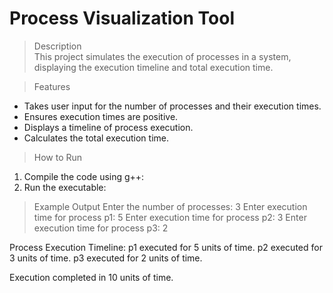 # Process Visualization Tool  

> Description  
This project simulates the execution of processes in a system, displaying the execution timeline and total execution time.  

> Features  
- Takes user input for the number of processes and their execution times.  
- Ensures execution times are positive.  
- Displays a timeline of process execution.  
- Calculates the total execution time.  

> How to Run  
1. Compile the code using g++:  
2. Run the executable:


> Example Output
Enter the number of processes: 3
Enter execution time for process p1: 5
Enter execution time for process p2: 3
Enter execution time for process p3: 2

Process Execution Timeline:
p1 executed for 5 units of time.
p2 executed for 3 units of time.
p3 executed for 2 units of time.

Execution completed in 10 units of time.